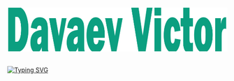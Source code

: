 <p align="center" style="size:100px;">
  <img src="https://github.com/MikLomonosov/MikLomonosov/blob/main/Content/ahhhhh.png" height="100" width="1000"/>
</p>
<br>
<a href="https://git.io/typing-svg"><img src="https://readme-typing-svg.demolab.com?font=Eras+Bold+ITC&weight=700&size=30&duration=6000&pause=1000&color=0B9F80&center=true&width=435&lines=Welcome+to+my+profile" alt="Typing SVG" /></a>

